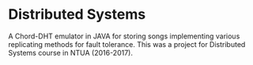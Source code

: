 # Distributed Systems

A Chord-DHT emulator in JAVA for storing songs implementing various replicating methods for fault tolerance.
This was a project for Distributed Systems course in NTUA (2016-2017).
